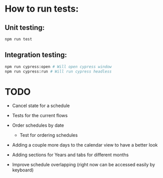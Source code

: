 # How to run tests:

## Unit testing:

```sh
npm run test
```

## Integration testing:

```sh
npm run cypress:open # Will open cypress window
npm run cypress:run # Will run cypress headless
```

# TODO

- Cancel state for a schedule
- Tests for the current flows

- Order schedules by date
  - Test for ordering schedules
- Adding a couple more days to the calendar view to have a better look
- Adding sections for Years and tabs for different months
- Improve schedule overlapping (right now can be accessed easily by keyboard)

